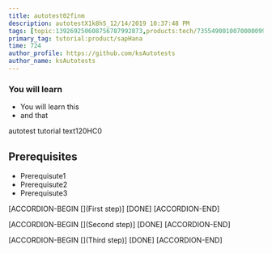 ```yaml
---
title: autotest02finm
description: autotestX1k8h5_12/14/2019 10:37:48 PM
tags: [topic:139269250608756787992873,products:tech/73554900100700000996,tutorial:experience/advanced]
primary_tag: tutorial:product/sapHana
time: 724
author_profile: https://github.com/ksAutotests
author_name: ksAutotests
---
```

### You will learn
- You will learn this
- and that

autotest tutorial text120HC0

## Prerequisites
- Prerequisute1
- Prerequisute2
- Prerequisute3

[ACCORDION-BEGIN [](First step)]
[DONE]
[ACCORDION-END]

[ACCORDION-BEGIN [](Second step)]
[DONE]
[ACCORDION-END]

[ACCORDION-BEGIN [](Third step)]
[DONE]
[ACCORDION-END]

